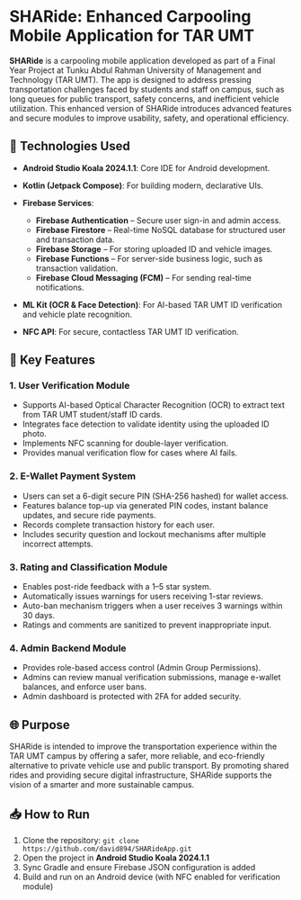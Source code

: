 # SHARide: Enhanced Carpooling Mobile Application for TAR UMT

**SHARide** is a carpooling mobile application developed as part of a Final Year Project at Tunku Abdul Rahman University of Management and Technology (TAR UMT). The app is designed to address pressing transportation challenges faced by students and staff on campus, such as long queues for public transport, safety concerns, and inefficient vehicle utilization. This enhanced version of SHARide introduces advanced features and secure modules to improve usability, safety, and operational efficiency.

## 📱 Technologies Used

* **Android Studio Koala 2024.1.1**: Core IDE for Android development.
* **Kotlin (Jetpack Compose)**: For building modern, declarative UIs.
* **Firebase Services**:

  * **Firebase Authentication** – Secure user sign-in and admin access.
  * **Firebase Firestore** – Real-time NoSQL database for structured user and transaction data.
  * **Firebase Storage** – For storing uploaded ID and vehicle images.
  * **Firebase Functions** – For server-side business logic, such as transaction validation.
  * **Firebase Cloud Messaging (FCM)** – For sending real-time notifications.
* **ML Kit (OCR & Face Detection)**: For AI-based TAR UMT ID verification and vehicle plate recognition.
* **NFC API**: For secure, contactless TAR UMT ID verification.

## 🔐 Key Features

### 1. **User Verification Module**

* Supports AI-based Optical Character Recognition (OCR) to extract text from TAR UMT student/staff ID cards.
* Integrates face detection to validate identity using the uploaded ID photo.
* Implements NFC scanning for double-layer verification.
* Provides manual verification flow for cases where AI fails.

### 2. **E-Wallet Payment System**

* Users can set a 6-digit secure PIN (SHA-256 hashed) for wallet access.
* Features balance top-up via generated PIN codes, instant balance updates, and secure ride payments.
* Records complete transaction history for each user.
* Includes security question and lockout mechanisms after multiple incorrect attempts.

### 3. **Rating and Classification Module**

* Enables post-ride feedback with a 1–5 star system.
* Automatically issues warnings for users receiving 1-star reviews.
* Auto-ban mechanism triggers when a user receives 3 warnings within 30 days.
* Ratings and comments are sanitized to prevent inappropriate input.

### 4. **Admin Backend Module**

* Provides role-based access control (Admin Group Permissions).
* Admins can review manual verification submissions, manage e-wallet balances, and enforce user bans.
* Admin dashboard is protected with 2FA for added security.

## 🌐 Purpose

SHARide is intended to improve the transportation experience within the TAR UMT campus by offering a safer, more reliable, and eco-friendly alternative to private vehicle use and public transport. By promoting shared rides and providing secure digital infrastructure, SHARide supports the vision of a smarter and more sustainable campus.

## 📥 How to Run

1. Clone the repository:
   `git clone https://github.com/david894/SHARideApp.git`
2. Open the project in **Android Studio Koala 2024.1.1**
3. Sync Gradle and ensure Firebase JSON configuration is added
4. Build and run on an Android device (with NFC enabled for verification module)
